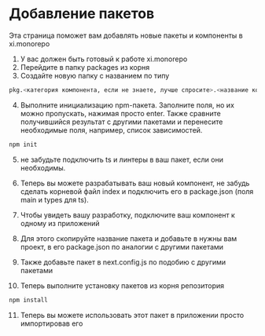 # Добавление пакетов

Эта страница поможет вам добавлять новые пакеты и компоненты в xi.monorepo

1. У вас должен быть готовый к работе xi.monorepo
2. Перейдите в папку packages из корня
3. Создайте новую папку с названием по типу

```bash
pkg.<категория компонента, если не знаете, лучше спросите>.<название компонента>
```

4. Выполните инициализацию npm-пакета. Заполните поля, но их можно пропускать, нажимая просто enter. Также сравните получившийся результат с другими пакетами и перенесите необходимые поля, например, список зависимостей.

```bash
npm init
```

5. не забудьте подключить ts и линтеры в ваш пакет, если они необходимы.
6. Теперь вы можете разрабатывать ваш новый компонент, не забудь сделать корневой файл index и подключить его в package.json (поля main и types для ts).

7. Чтобы увидеть вашу разработку, подключите ваш компонент к одному из приложений
8. Для этого скопируйте название пакета и добавьте в нужны вам проект, в его package.json по аналогии с другими пакетами
9. Также добавьте пакет в next.config.js по подобию с другими пакетами
10. Теперь выполните установку пакетов из корня репозитория

```bash
npm install
```

11. Теперь вы можете использовать этот пакет в приложении просто импортировав его
